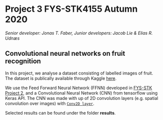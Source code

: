 # Project 3 FYS-STK4155 Autumn 2020

*Senior developer: Jonas T. Faber, Junior developers: Jacob Lie & Elias R. Udnæs*

## Convolutional neural networks on fruit recognition

In this project, we analyse a dataset consisting of labelled images of fruit. The dataset is publically available through Kaggle [here](https://www.kaggle.com/chrisfilo/fruit-recognition).

We use the Feed Forward Neural Network (FFNN) developed in [FYS-STK Project 2](https://github.com/jacobllie/FYS-STK4155/tree/master/Project2), and a Convolutional Neural Network (CNN) from tensorflow using Keras API. The CNN was made with up of 2D convolution layers (e.g. spatial convolution over images) with [`Conv2D layer`](https://keras.io/api/layers/convolution_layers/convolution2d/).

Selected results can be found under the folder **results**.
